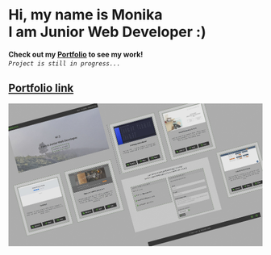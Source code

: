 # Hi, my name is **Monika** <br /> I am Junior Web Developer :)

**Check out my [Portfolio](https://mono258.github.io/Portfolio) to see my work!**
<br />
*`Project is still in progress...`*

## [Portfolio link](https://mono258.github.io/Portfolio)

![screenshot](https://github.com/MoNo258/MoNo258/raw/master/src/assets/portfolio2.jpg "Portfolio screenshot")



